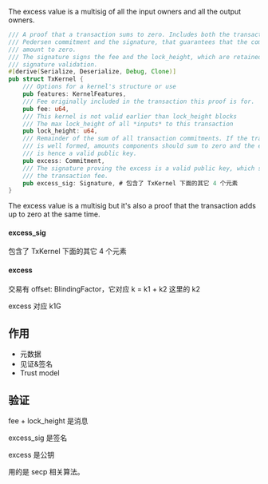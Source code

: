 The excess value is a multisig of all the input owners and all the output owners.

```rust
/// A proof that a transaction sums to zero. Includes both the transaction's
/// Pedersen commitment and the signature, that guarantees that the commitments
/// amount to zero.
/// The signature signs the fee and the lock_height, which are retained for
/// signature validation.
#[derive(Serialize, Deserialize, Debug, Clone)]
pub struct TxKernel {
    /// Options for a kernel's structure or use
    pub features: KernelFeatures,
    /// Fee originally included in the transaction this proof is for.
    pub fee: u64,
    /// This kernel is not valid earlier than lock_height blocks
    /// The max lock_height of all *inputs* to this transaction
    pub lock_height: u64,
    /// Remainder of the sum of all transaction commitments. If the transaction
    /// is well formed, amounts components should sum to zero and the excess
    /// is hence a valid public key.
    pub excess: Commitment,
    /// The signature proving the excess is a valid public key, which signs
    /// the transaction fee.
    pub excess_sig: Signature, # 包含了 TxKernel 下面的其它 4 个元素
}
```

The excess value is a multisig but it's also a proof that the transaction adds up to zero at the same time.

#### excess\_sig

包含了 TxKernel 下面的其它 4 个元素

#### excess

交易有 offset: BlindingFactor，它对应 k = k1 + k2 这里的 k2

excess 对应 k1G

## 作用

* 元数据
* 见证&签名
* Trust model

## 验证

fee + lock\_height 是消息

excess\_sig 是签名

excess 是公钥

用的是 secp 相关算法。

